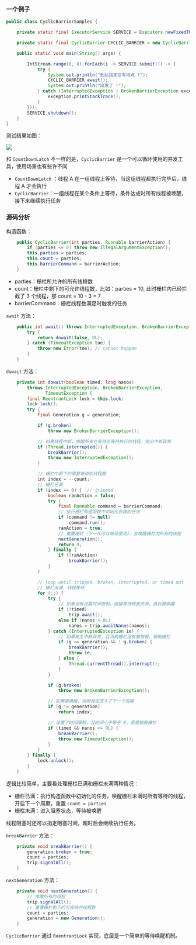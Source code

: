 ### 一个例子

```java
public class CyclicBarrierSamples {

    private static final ExecutorService SERVICE = Executors.newFixedThreadPool(4);

    private static final CyclicBarrier CYCLIC_BARRIER = new CyclicBarrier(4, () -> System.out.println("4人已到齐，请系好安全带，现在出发赶往目的地!"));

    public static void main(String[] args) {

        IntStream.range(0, 8).forEach(i -> SERVICE.submit(() -> {
            try {
                System.out.println("到达指定拼车地点 !");
                CYCLIC_BARRIER.await();
                System.out.println("出发了 !");
            } catch (InterruptedException | BrokenBarrierException exception) {
                exception.printStackTrace();
            }
        }));
        SERVICE.shutdown();
    }
}
```

测试结果如图：

![](https://raw.githubusercontent.com/zhchenme/jdk1.8-source-code-read/master/img/CylicBarrierSamples.png)

和 `CountDownLatch` 不一样的是，`CyclicBarrier` 是一个可以循环使用的并发工具，使用场景也有些许不同 

 - `CountDownLatch` ：线程 A 在一组线程上等待，当这组线程都执行完毕后，线程 A 才会执行
 - `CyclicBarrier`：一组线程在某个条件上等待，条件达成时所有线程被唤醒，接下来继续执行任务

### 源码分析

构造函数：

```java
    public CyclicBarrier(int parties, Runnable barrierAction) {
        if (parties <= 0) throw new IllegalArgumentException();
        this.parties = parties;
        this.count = parties;
        this.barrierCommand = barrierAction;
    }
```

 - parties：栅栏所允许的所有线程数
 - count：栅栏中剩下的可允许线程数，比如：parties = 10, 此时栅栏内已经拦截了 3 个线程，那 count = 10 - 3 = 7
 - barrierCommand：栅栏线程数满足时触发的任务

`await` 方法：

```java
    public int await() throws InterruptedException, BrokenBarrierException {
        try {
            return dowait(false, 0L);
        } catch (TimeoutException toe) {
            throw new Error(toe); // cannot happen
        }
    }
```

`dowait` 方法：

```java
    private int dowait(boolean timed, long nanos)
        throws InterruptedException, BrokenBarrierException,
               TimeoutException {
        final ReentrantLock lock = this.lock;
        lock.lock();
        try {
            final Generation g = generation;

            if (g.broken)
                throw new BrokenBarrierException();

            // 如果线程中断，唤醒所有在等待点等待执行的线程，抛出中断异常
            if (Thread.interrupted()) {
                breakBarrier();
                throw new InterruptedException();
            }

            // 栅栏中剩下的需要等待的线程数
            int index = --count;
            // 栅栏已满
            if (index == 0) {  // tripped
                boolean ranAction = false;
                try {
                    final Runnable command = barrierCommand;
                    // 执行栅栏构造函数中初始化创建的任务
                    if (command != null)
                        command.run();
                    ranAction = true;
                    // 重置栅栏（下一代可以继续使用），会唤醒栅栏内所有的线程
                    nextGeneration();
                    return 0;
                } finally {
                    if (!ranAction)
                        breakBarrier();
                }
            }

            // loop until tripped, broken, interrupted, or timed out
            // 栅栏未满，线程等待
            for (;;) {
                try {
                    // 如果没有设置时间限制，直接等待释放资源，直到被唤醒
                    if (!timed)
                        trip.await();
                    else if (nanos > 0L)
                        nanos = trip.awaitNanos(nanos);
                } catch (InterruptedException ie) {
                    // 如果发生中断异常，且当前栅栏没有被销毁，销毁栅栏
                    if (g == generation && ! g.broken) {
                        breakBarrier();
                        throw ie;
                    } else {
                        Thread.currentThread().interrupt();
                    }
                }

                if (g.broken)
                    throw new BrokenBarrierException();

                // 如果被唤醒，说明肯定进入了下一个周期
                if (g != generation)
                    return index;

                // 设置了时间限制，且时间小于等于 0，直接销毁栅栏
                if (timed && nanos <= 0L) {
                    breakBarrier();
                    throw new TimeoutException();
                }
            }
        } finally {
            lock.unlock();
        }
    }
```

逻辑比较简单，主要看处理栅栏已满和栅栏未满两种情况：

 - 栅栏已满：执行构造函数中初始化的任务，唤醒栅栏未满时所有等待的线程，开启下一个周期，重置 `count = parties`
 - 栅栏未满：进入阻塞状态，等待被唤醒

线程阻塞时还可以指定阻塞时间，超时后会继续执行任务。

`breakBarrier` 方法：

```java
    private void breakBarrier() {
        generation.broken = true;
        count = parties;
        trip.signalAll();
    }
```

`nextGeneration` 方法：

```java
    private void nextGeneration() {
        // 唤醒所有的线程
        trip.signalAll();
        // 重置栅栏剩下的可容纳的线程数
        count = parties;
        generation = new Generation();
    }
```

`CyclicBarrier` 通过 `ReentrantLock` 实现，底层是一个简单的等待唤醒机制。